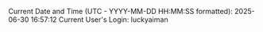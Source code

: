Current Date and Time (UTC - YYYY-MM-DD HH:MM:SS formatted): 2025-06-30 16:57:12
Current User's Login: luckyaiman

